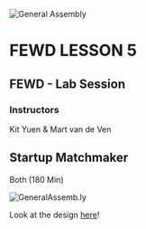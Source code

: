 ![General Assembly](../assets/images/ga.png)
# FEWD LESSON 5

## FEWD - Lab Session

### Instructors
Kit Yuen & Mart van de Ven



## Startup Matchmaker 
<aside class="notes">Both (180 Min)</aside>

![GeneralAssemb.ly](../assets/images/icons/exercise_icon_md.png)

Look at the design [here](http://ga-students.github.io/FEWD_HK_3/lesson5/starter_code/startup_matchmaker/StartupMatchmaker.png)!